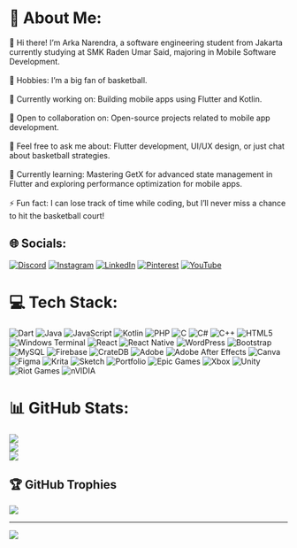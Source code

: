 # 💫 About Me:
👋 Hi there! I’m Arka Narendra, a software engineering student from Jakarta currently studying at SMK Raden Umar Said, majoring in Mobile Software Development.<br><br>🏀 Hobbies: I’m a big fan of basketball.<br><br>📱 Currently working on: Building mobile apps using Flutter and Kotlin.<br><br>🤝 Open to collaboration on: Open-source projects related to mobile app development.<br><br>💬 Feel free to ask me about: Flutter development, UI/UX design, or just chat about basketball strategies.<br><br>🌱 Currently learning: Mastering GetX for advanced state management in Flutter and exploring performance optimization for mobile apps.<br><br>⚡ Fun fact: I can lose track of time while coding, but I’ll never miss a chance to hit the basketball court!


## 🌐 Socials:
[![Discord](https://img.shields.io/badge/Discord-%237289DA.svg?logo=discord&logoColor=white)](https://discord.gg/narenjuga) [![Instagram](https://img.shields.io/badge/Instagram-%23E4405F.svg?logo=Instagram&logoColor=white)](https://instagram.com/Narentoo) [![LinkedIn](https://img.shields.io/badge/LinkedIn-%230077B5.svg?logo=linkedin&logoColor=white)](https://linkedin.com/in/ArkaNarendra) [![Pinterest](https://img.shields.io/badge/Pinterest-%23E60023.svg?logo=Pinterest&logoColor=white)](https://pinterest.com/ArkaNarendra) [![YouTube](https://img.shields.io/badge/YouTube-%23FF0000.svg?logo=YouTube&logoColor=white)](https://youtube.com/@ArkaNarendra) 

# 💻 Tech Stack:
![Dart](https://img.shields.io/badge/dart-%230175C2.svg?style=for-the-badge&logo=dart&logoColor=white) ![Java](https://img.shields.io/badge/java-%23ED8B00.svg?style=for-the-badge&logo=openjdk&logoColor=white) ![JavaScript](https://img.shields.io/badge/javascript-%23323330.svg?style=for-the-badge&logo=javascript&logoColor=%23F7DF1E) ![Kotlin](https://img.shields.io/badge/kotlin-%237F52FF.svg?style=for-the-badge&logo=kotlin&logoColor=white) ![PHP](https://img.shields.io/badge/php-%23777BB4.svg?style=for-the-badge&logo=php&logoColor=white) ![C](https://img.shields.io/badge/c-%2300599C.svg?style=for-the-badge&logo=c&logoColor=white) ![C#](https://img.shields.io/badge/c%23-%23239120.svg?style=for-the-badge&logo=csharp&logoColor=white) ![C++](https://img.shields.io/badge/c++-%2300599C.svg?style=for-the-badge&logo=c%2B%2B&logoColor=white) ![HTML5](https://img.shields.io/badge/html5-%23E34F26.svg?style=for-the-badge&logo=html5&logoColor=white) ![Windows Terminal](https://img.shields.io/badge/Windows%20Terminal-%234D4D4D.svg?style=for-the-badge&logo=windows-terminal&logoColor=white) ![React](https://img.shields.io/badge/react-%2320232a.svg?style=for-the-badge&logo=react&logoColor=%2361DAFB) ![React Native](https://img.shields.io/badge/react_native-%2320232a.svg?style=for-the-badge&logo=react&logoColor=%2361DAFB) ![WordPress](https://img.shields.io/badge/WordPress-%23117AC9.svg?style=for-the-badge&logo=WordPress&logoColor=white) ![Bootstrap](https://img.shields.io/badge/bootstrap-%238511FA.svg?style=for-the-badge&logo=bootstrap&logoColor=white) ![MySQL](https://img.shields.io/badge/mysql-4479A1.svg?style=for-the-badge&logo=mysql&logoColor=white) ![Firebase](https://img.shields.io/badge/firebase-a08021?style=for-the-badge&logo=firebase&logoColor=ffcd34) ![CrateDB](https://img.shields.io/badge/CrateDB-009DC7?style=for-the-badge&logo=CrateDB&logoColor=white) ![Adobe](https://img.shields.io/badge/adobe-%23FF0000.svg?style=for-the-badge&logo=adobe&logoColor=white) ![Adobe After Effects](https://img.shields.io/badge/Adobe%20After%20Effects-9999FF.svg?style=for-the-badge&logo=Adobe%20After%20Effects&logoColor=white) ![Canva](https://img.shields.io/badge/Canva-%2300C4CC.svg?style=for-the-badge&logo=Canva&logoColor=white) ![Figma](https://img.shields.io/badge/figma-%23F24E1E.svg?style=for-the-badge&logo=figma&logoColor=white) ![Krita](https://img.shields.io/badge/Krita-203759?style=for-the-badge&logo=krita&logoColor=EEF37B) ![Sketch](https://img.shields.io/badge/Sketch-FFB387?style=for-the-badge&logo=sketch&logoColor=black) ![Portfolio](https://img.shields.io/badge/Portfolio-%23000000.svg?style=for-the-badge&logo=firefox&logoColor=#FF7139) ![Epic Games](https://img.shields.io/badge/epicgames-%23313131.svg?style=for-the-badge&logo=epicgames&logoColor=white) ![Xbox](https://img.shields.io/badge/xbox-%23107C10.svg?style=for-the-badge&logo=xbox&logoColor=white) ![Unity](https://img.shields.io/badge/unity-%23000000.svg?style=for-the-badge&logo=unity&logoColor=white) ![Riot Games](https://img.shields.io/badge/riotgames-D32936.svg?style=for-the-badge&logo=riotgames&logoColor=white) ![nVIDIA](https://img.shields.io/badge/nVIDIA-%2376B900.svg?style=for-the-badge&logo=nVIDIA&logoColor=white)
# 📊 GitHub Stats:
![](https://github-readme-stats.vercel.app/api?username=Nandra-png&theme=dark&hide_border=false&include_all_commits=false&count_private=false)<br/>
![](https://github-readme-streak-stats.herokuapp.com/?user=Nandra-png&theme=dark&hide_border=false)<br/>
![](https://github-readme-stats.vercel.app/api/top-langs/?username=Nandra-png&theme=dark&hide_border=false&include_all_commits=false&count_private=false&layout=compact)

## 🏆 GitHub Trophies
![](https://github-profile-trophy.vercel.app/?username=Nandra-png&theme=radical&no-frame=false&no-bg=true&margin-w=4)

---
[![](https://visitcount.itsvg.in/api?id=Nandra-png&icon=0&color=0)](https://visitcount.itsvg.in)

<!-- Proudly created with GPRM ( https://gprm.itsvg.in ) -->
